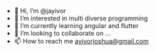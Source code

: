 - 👋 Hi, I’m @jayivor
- 👀 I’m interested in multi diverse programming 
- 🌱 I’m currently learning angular and flutter
- 💞️ I’m looking to collaborate on ...
- 📫 How to reach me ayivorjoshua@gmail.com

<!---
jayivor/jayivor is a ✨ special ✨ repository because its `README.md` (this file) appears on your GitHub profile.
You can click the Preview link to take a look at your changes.
--->
